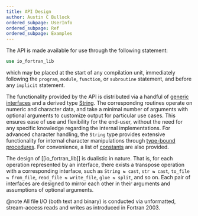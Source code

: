 ```yaml
---
title: API Design
author: Austin C Bullock
ordered_subpage: UserInfo
ordered_subpage: Ref
ordered_subpage: Examples
---
```


The API is made available for use through the following statement:

```fortran
use io_fortran_lib
```

which may be placed at the start of any compilation unit, immediately following the `program`, `module`, `function`, or `subroutine` statement, and before any `implicit` statement.

The functionality provided by the API is distributed via a handful of [generic interfaces](../lists/procedures.html) and a derived type [String](../type/string.html). The corresponding routines operate on numeric and character data, and take a minimal number of arguments with optional arguments to customize output for particular use cases. This ensures ease of use and flexibility for the end-user, without the need for any specific knowledge regarding the internal implementations. For advanced character handling, the `String` type provides extensive functionality for internal character manipulations through [type-bound procedures](Ref/string-methods.html). For convenience, a list of [constants](../module/io_fortran_lib.html#variable-nl) are also provided.

The design of [[io_fortran_lib]] is dualistic in nature. That is, for each operation represented by an interface, there exists a transpose operation with a corresponding interface, such as `String ⇆ cast`, `str ⇆ cast`, `to_file ⇆ from_file`, `read_file ⇆ write_file`, `glue ⇆ split`, and so on. Each pair of interfaces are designed to mirror each other in their arguments and assumptions of optional arguments.

@note All file I/O (both text and binary) is conducted via unformatted, stream-access reads and writes as introduced in Fortran 2003.

